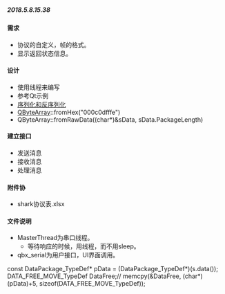 ﻿##### 2018.5.8.15.38

#### 需求
* 协议的自定义，帧的格式。
* 显示返回状态信息。
#### 设计
* 使用线程来编写
* 参考Qt示例
* [序列化和反序列化](https://blog.csdn.net/yj540993866/article/details/48367139)
* [QByteArray](http://doc.qt.io/qt-5.9/qbytearray.html)::fromHex("000c0dfffe")
* QByteArray::fromRawData((char*)&sData, sData.PackageLength)
#### 建立接口
* 发送消息
* 接收消息
* 处理消息 

#### 附件协
* shark协议表.xlsx

#### 文件说明
- MasterThread为串口线程。
  - 等待响应的时候，用线程，而不用sleep。  
- qbx_serial为用户接口，UI界面调用。

const DataPackage_TypeDef* pData = (DataPackage_TypeDef*)(s.data());
DATA_FREE_MOVE_TypeDef DataFree;//
memcpy(&DataFree, (char*)(pData)+5, sizeof(DATA_FREE_MOVE_TypeDef));

